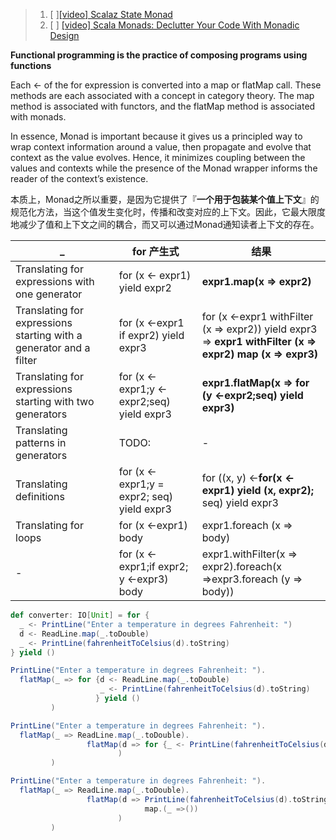 > 1. [ ][[video] Scalaz State Monad](https://www.youtube.com/watch?v=Jg3Uv_YWJqI)
> 2. [ ] [[video] Scala Monads: Declutter Your Code With Monadic Design](https://www.youtube.com/watch?v=Mw_Jnn_Y5iA)


**Functional programming is the practice of composing programs using functions**

Each <- of the for expression is converted into a map or flatMap call. These methods are each associated with a concept in category theory. The map method is associated with functors, and the flatMap method is associated with monads.

In essence, Monad is important because it gives us a principled way to wrap context information around a value, then propagate and evolve that context as the value evolves. Hence, it minimizes coupling between the values and contexts while the presence of the Monad wrapper informs the reader of the context’s existence.

本质上，Monad之所以重要，是因为它提供了『**一个用于包装某个值上下文**』的规范化方法，当这个值发生变化时，传播和改变对应的上下文。因此，它最大限度地减少了值和上下文之间的耦合，而又可以通过Monad通知读者上下文的存在。

| _                                        | for 产生式                                  | 结果                                       |
| ---------------------------------------- | ---------------------------------------- | ---------------------------------------- |
| Translating for expressions with one generator | for (x <- expr1) yield expr2             | **expr1.map(x => expr2)**                |
| Translating for expressions starting with a generator and a filter | for (x <-expr1 if expr2) yield expr3     | for (x <-expr1 withFilter (x => expr2)) yield expr3 <br />=> **expr1 withFilter (x => expr2) map (x => expr3)** |
| Translating for expressions starting with two generators | for (x <-expr1;y <-expr2;seq) yield expr3 | **expr1.flatMap(x => for (y <-expr2;seq) yield expr3)** |
| Translating patterns in generators       | TODO:                                    | -                                        |
| Translating definitions                  | for (x <-expr1;y = expr2; seq) yield expr3 | for ((x, y) <-**for(x <-expr1) yield (x, expr2);** seq) yield expr3 |
| Translating for loops                    | for (x <-expr1) body                     | expr1.foreach (x => body)                |
| -                                        | for (x <-expr1;if expr2; y <-expr3) body | expr1.withFilter(x => expr2).foreach(x =>expr3.foreach (y => body)) |

```scala
def converter: IO[Unit] = for {
  _ <- PrintLine("Enter a temperature in degrees Fahrenheit: ")
  d <- ReadLine.map(_.toDouble)
  _ <- PrintLine(fahrenheitToCelsius(d).toString)
} yield ()

PrintLine("Enter a temperature in degrees Fahrenheit: ").
  flatMap(_ => for {d <- ReadLine.map(_.toDouble)
                    _ <- PrintLine(fahrenheitToCelsius(d).toString)
                   } yield ()
         )

PrintLine("Enter a temperature in degrees Fahrenheit: ").
  flatMap(_ => ReadLine.map(_.toDouble).
                 flatMap(d => for {_ <- PrintLine(fahrenheitToCelsius(d).toString)} yield()
                        )
         )

PrintLine("Enter a temperature in degrees Fahrenheit: ").
  flatMap(_ => ReadLine.map(_.toDouble).
                 flatMap(d => PrintLine(fahrenheitToCelsius(d).toString).
                              map.(_ =>())
                        )
         )
```

